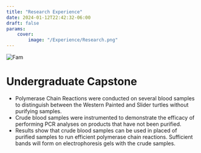 ```yaml
---
title: "Research Experience"
date: 2024-01-12T22:42:32-06:00
draft: false
params:
    cover:
        image: "/Experience/Research.png"
---
```

![Fam](/Experience/Research.png)
# Undergraduate Capstone 
-	Polymerase Chain Reactions were conducted on several blood samples to distinguish between the Western Painted and Slider turtles without purifying samples.
-	Crude blood samples were instrumented to demonstrate the efficacy of performing PCR analyses on products that have not been purified.
-	Results show that crude blood samples can be used in placed of purified samples to run efficient polymerase chain reactions. Sufficient bands will form on electrophoresis gels with the crude samples.
